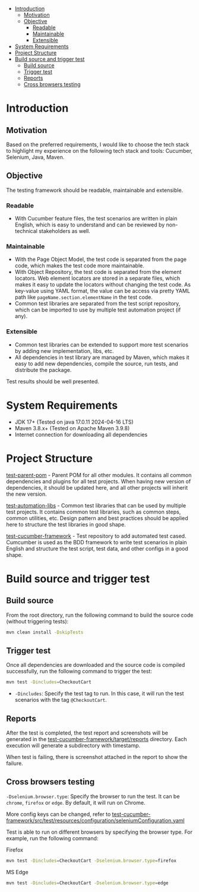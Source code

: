 <!-- TOC -->
* [Introduction](#introduction)
  * [Motivation](#motivation)
  * [Objective](#objective)
    * [Readable](#readable)
    * [Maintainable](#maintainable)
    * [Extensible](#extensible)
* [System Requirements](#system-requirements)
* [Project Structure](#project-structure)
* [Build source and trigger test](#build-source-and-trigger-test)
  * [Build source](#build-source)
  * [Trigger test](#trigger-test)
  * [Reports](#reports)
  * [Cross browsers testing](#cross-browsers-testing)
<!-- TOC -->

# Introduction

## Motivation
Based on the preferred requirements, I would like to choose the tech stack to highlight my experience on the following tech stack and tools: Cucumber, Selenium, Java, Maven.

## Objective

The testing framework should be readable, maintainable and extensible.

### Readable
- With Cucumber feature files, the test scenarios are written in plain English, which is easy to understand and can be reviewed by non-technical stakeholders as well.

### Maintainable
- With the Page Object Model, the test code is separated from the page code, which makes the test code more maintainable.
- With Object Repository, the test code is separated from the element locators. Web element locators are stored in a separate files, which makes it easy to update the locators without changing the test code. As key-value using YAML format, the value can be access via pretty YAML path like `pageName.section.elementName` in the test code.
- Common test libraries are separated from the test script repository, which can be imported to use by multiple test automation project (if any).

### Extensible
- Common test libraries can be extended to support more test scenarios by adding new implementation, libs, etc.
- All dependencies in test library are managed by Maven, which makes it easy to add new dependencies, compile the source, run tests, and distribute the package.

Test results should be well presented.

# System Requirements
- JDK 17+ (Tested on java 17.0.11 2024-04-16 LTS)
- Maven 3.8.x+ (Tested on Apache Maven 3.9.8)
- Internet connection for downloading all dependencies

# Project Structure

[test-parent-pom](test-parent-pom) - Parent POM for all other modules. It contains all common dependencies and plugins for all test projects. When having new version of dependencies, it should be updated here, and all other projects will inherit the new version.

[test-automation-libs](test-automation-libs) - Common test libraries that can be used by multiple test projects. It contains common test libraries, such as common steps, common utilities, etc. Design pattern and best practices should be applied here to structure the test libraries in good shape.

[test-cucumber-framework](test-cucumber-framework) - Test repository to add automated test cased. Cumcumber is used as the BDD framework to write test scenarios in plain English and structure the test script, test data, and other configs in a good shape.

# Build source and trigger test

## Build source

From the root directory, run the following command to build the source code (without triggering tests):

```bash
mvn clean install -DskipTests
```

## Trigger test

Once all dependencies are downloaded and the source code is compiled successfully, run the following command to trigger the test:

```bash
mvn test -Dincludes=CheckoutCart
```

- `-Dincludes`: Specify the test tag to run. In this case, it will run the test scenarios with the tag `@CheckoutCart`.

## Reports

After the test is completed, the test report and screenshots will be generated in the [test-cucumber-framework/target/reports](test-cucumber-framework/target/reports) directory. Each execution will generate a subdirectory with timestamp.

When test is failing, there is screenshot attached in the report to show the failure.

## Cross browsers testing

`-Dselenium.browser.type`: Specify the browser to run the test. It can be `chrome`, `firefox` or `edge`. By default, it will run on Chrome.

More config keys can be changed, refer to [test-cucumber-framework/src/test/resources/configuration/seleniumConfiguration.yaml](test-cucumber-framework/src/test/resources/configuration/seleniumConfiguration.yaml)

Test is able to run on different browsers by specifying the browser type. For example, run the following command:

Firefox

```bash
mvn test -Dincludes=CheckoutCart -Dselenium.browser.type=firefox
```

MS Edge

```bash
mvn test -Dincludes=CheckoutCart -Dselenium.browser.type=edge
```